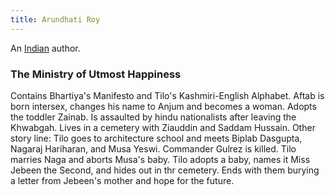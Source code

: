 ```yaml
---
title: Arundhati Roy
---
```


An [Indian](../index.html) author.

### The Ministry of Utmost Happiness

Contains Bhartiya's Manifesto and Tilo's Kashmiri-English Alphabet. Aftab is born intersex, changes his name to Anjum and becomes a woman. Adopts the toddler Zainab. Is assaulted by hindu nationalists after leaving the Khwabgah. Lives in a cemetery with Ziauddin and Saddam Hussain. Other story line: Tilo goes to architecture school and meets Biplab Dasgupta, Nagaraj Hariharan, and Musa Yeswi. Commander Gulrez is killed. Tilo marries Naga and aborts Musa's baby. Tilo adopts a baby, names it Miss Jebeen the Second, and hides out in thr cemetery. Ends with them burying a letter from Jebeen's mother and hope for the future.
